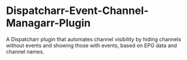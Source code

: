 # Dispatcharr-Event-Channel-Managarr-Plugin
A Dispatcharr plugin that automates channel visibility by hiding channels without events and showing those with events, based on EPG data and channel names.

